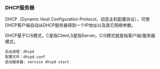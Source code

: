 ### DHCP服务器 ###
DHCP（Dynamic Host Configuration Protocol，动态主机配置协议），可使DHCP客户端自动从DHCP服务器得到一个IP地址以及其它网络参数。

DHCP基于C/S模式，C是指Client,S是指Server。C/S模式就是指客户端/服务器模式。
	
	后台进程：dhcpd
	配置文件：dhcpd.conf
	启动服务器: service dhcpd start

